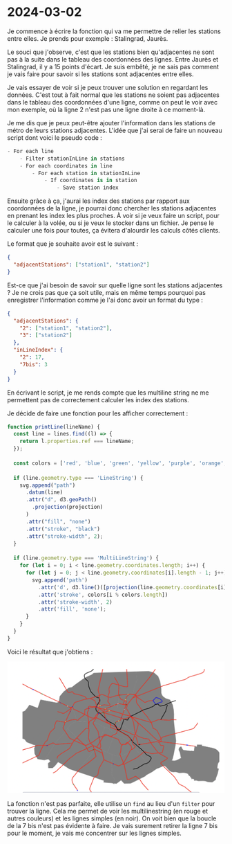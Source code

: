 # 2024-03-02

Je commence à écrire la fonction qui va me permettre de relier les stations entre elles. 
Je prends pour exemple : Stalingrad, Jaurès.

Le souci que j'observe, c'est que les stations bien qu'adjacentes ne sont pas à la suite 
dans le tableau des coordonnées des lignes. Entre Jaurès et Stalingrad, il y a 15 points d'écart.
Je suis embêté, je ne sais pas comment je vais faire pour savoir si les stations sont adjacentes entre elles.

Je vais essayer de voir si je peux trouver une solution en regardant les données.
C'est tout à fait normal que les stations ne soient pas adjacentes dans le tableau des coordonnées d'une ligne, 
comme on peut le voir avec mon exemple, où la ligne 2 n'est pas une ligne droite à ce moment-là. 

Je me dis que je peux peut-être ajouter l'information dans les stations de métro de leurs stations adjacentes.
L'idée que j'ai serai de faire un nouveau script dont voici le pseudo code :
```python
- For each line
    - Filter stationInLine in stations
    - For each coordinates in line
        - For each station in stationInLine
            - If coordinates is in station
                - Save station index  
```

Ensuite grâce à ça, j'aurai les index des stations par rapport aux coordonnées de la ligne, 
je pourrai donc chercher les stations adjacentes en prenant les index les plus proches.
À voir si je veux faire un script, pour le calculer à la volée, ou si je veux le stocker dans un fichier.
Je pense le calculer une fois pour toutes, ça évitera d'alourdir les calculs côtés clients.

Le format que je souhaite avoir est le suivant :
```json
{
  "adjacentStations": ["station1", "station2"]
}
```

Est-ce que j'ai besoin de savoir sur quelle ligne sont les stations adjacentes ? 
Je ne crois pas que ça soit utile, mais en même temps pourquoi pas enregistrer l'information comme je l'ai donc avoir un format du type :
```json
{
  "adjacentStations": {
    "2": ["station1", "station2"],
    "3": ["station2"]
  },
  "inLineIndex": {
    "2": 17,
    "7bis": 3
  }
}
```

En écrivant le script, je me rends compte que les multiline string ne me permettent pas de correctement calculer les index des stations.

Je décide de faire une fonction pour les afficher correctement :

```javascript
function printLine(lineName) {
  const line = lines.find((l) => {
    return l.properties.ref === lineName;
  });

  const colors = ['red', 'blue', 'green', 'yellow', 'purple', 'orange', 'pink', 'brown', 'grey', 'black'];

  if (line.geometry.type === 'LineString') {
    svg.append("path")
      .datum(line)
      .attr("d", d3.geoPath()
        .projection(projection)
      )
      .attr("fill", "none")
      .attr("stroke", "black")
      .attr("stroke-width", 2);
  }

  if (line.geometry.type === 'MultiLineString') {
    for (let i = 0; i < line.geometry.coordinates.length; i++) {
      for (let j = 0; j < line.geometry.coordinates[i].length - 1; j++) {
        svg.append('path')
          .attr('d', d3.line()([projection(line.geometry.coordinates[i][j]), projection(line.geometry.coordinates[i][j+1])]))
          .attr('stroke', colors[i % colors.length])
          .attr('stroke-width', 2)
          .attr('fill', 'none');
      }
    }
  }
}
```

Voici le résultat que j'obtiens :

![Lignes de métro](./assets/2024-03-02-lignes.png)

La fonction n'est pas parfaite, elle utilise un `find` au lieu d'un `filter` pour trouver la ligne. 
Cela me permet de voir les multilinestring (en rouge et autres couleurs) et les lignes simples (en noir).
On voit bien que la boucle de la 7 bis n'est pas évidente à faire.
Je vais surement retirer la ligne 7 bis pour le moment, je vais me concentrer sur les lignes simples.
